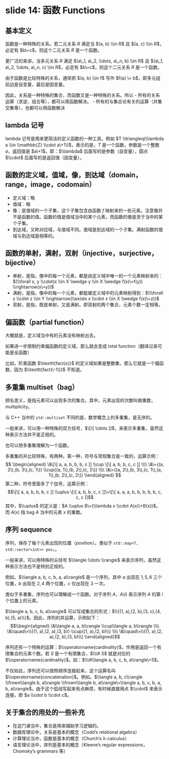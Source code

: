 
slide 14: 函数 Functions
======================


基本定义
----


函数是一种特殊的关系。若二元关系 $R$ 满足当 $(a, b) \\in R$ 且 $(a, c) \\in R$，必定有 $b\=c$，则这个二元关系 $R$ 是一个函数。


更广泛的来讲，当多元关系 $R$ 满足 $(a\_1, a\_2, \\dots, a\_n, b) \\in R$ 且 $(a\_1, a\_2, \\dots, a\_n, c) \\in R$，必定有 $b\=c$，则这个二元关系 $R$ 是一个函数。


由于函数是比较特殊的关系，通常把 $(a, b) \\in f$ 写作 $f(a) \= b$，即多元组前边是自变量，最后是因变量。


因此，关系是一种特殊的集合，而函数又是一种特殊的关系。所以
\- 所有的关系运算（求逆、组合等），都可以用函数解决。
\- 所有的与集合论有关的运算（并集交集等），也都可以用函数解决


lambda 记号
---------


lambda 记号是用来更简洁的定义函数的一种工具。例如 $T \\triangleq(\\lambda a \\in \\mathbb{Z} \\cdot a\+1\)$，表示的是，$T$ 是一个函数，参数是一个整数 $a$，返回值是 $a\+1$。即：$\\lambda$ 后面写的是参数（自变量），圆点 $\\cdot$ 后面写的是返回值（因变量）。


函数的定义域，值域，像，到达域（domain，range，image，codomain）
--------------------------------------------


* 定义域：略
* 值域：略
* 像：是值域的一个子集，这个子集包含由函数 $f$ 映射来的一些元素。注意像并不是函数的值。函数的值是值域当中的某个元素，而函数的像是至于当中的某个子集。
* 到达域，又称对应域，与值域不同。值域是到达域的一个子集。满射函数的值域与到达域是相等的。


函数的单射，满射，双射（injective，surjective，bijective）
-------------------------------------------


* 单射，是指，像中的每一个元素，都是由定义域中唯一的一个元素映射来的：$(\\forall x, y \\cdot(x \\in X \\wedge y \\in X \\wedge f(x)\=f(y)) \\rightarrow(x\=y))$
* 满射，是指，像中的每一个元素，都能被定义域中的元素映射得到：$(\\forall z \\cdot z \\in Y \\rightarrow(\\exists x \\cdot x \\in X \\wedge f(x)\=z))$
* 双射，是指，既是单射，又是满射。即双射的两个集合，元素个数一定相等。


偏函数（partial function）
---------------------


大概就是，定义域当中有的元素没有映射出去。


如果进一步限制约束偏函数的定义域，那么就会变成 total function（翻译过来可能是全函数）


比如，阶乘函数 $\\texttt{fact(x)}$ 的定义域如果是整数集，那么它就是一个偏函数，因为 $\\texttt{fact(\-1\)}$ 不知道。


多重集 multiset（bag）
-----------------


顾名思义，是指元素可以出现多次的集合。其中，元素出现的次数叫做重数，multiplicity。


与 C\+\+ 当中的 `std::multiset` 不同的是，数学概念上的多重集，是无序的。


一般来讲，可以用一种特殊的双方括号，$\[\[ \\dots ]]$，来表示多重集，虽然这种表示方法并不是正规的。


也可以把多重集理解为一个函数。


多重集的并比较特殊，有两种。第一种，符号与常规集合是一致的，运算示例：
$$ \\begin{aligned}
\&\[\[ a, a, b, b, b, c ]] \\cup \[\[ a, b, b, c, c ]] \\\\
\&\={(a, 2\),(b, 3\),(c, 1\)} \\cup{(a, 1\),(b, 2\),(c, 2\)} \\\\
\&\={(a, 2\),(b, 3\),(c, 1\),(a, 1\),(b, 2\),(c, 2\)}
\\end{aligned} $$
第二种，符号里面多了个加号，运算示例：
$$\[\[ a, a, b, b, b, c ]] \\uplus \[\[ a, b, b, c, c ]]\=\[\[ a, a, a, b, b, b, b, b, c, c, c ]]$$
其中，$\\uplus$ 的定义是：$A \\uplus B\=(\\lambda x \\cdot A(x)\+B(x))$。而 $A(x)$ 指 bag $A$ 当中的元素 $x$ 的重数。


序列 sequence
-----------


序列，保存了每个元素出现的位置（position）。类似于 `std::map<T, std::vector<int>> pos;`。


一般来讲，可以用特殊的尖括号 $\\langle \\dots \\rangle$ 来表示序列，虽然这种表示方法也不是特别正规的。


例如，$\\langle a, b, c, b, a, a\\rangle$ 是一个序列，其中 $a$ 出现在 $1, 5, 6$ 三个位置，$b$ 出现在 $2, 4$ 两个位置，$c$ 仅出现在 $3$ 一次。


类似于多重集，序列也可以理解成一个函数。对于序列 $A$，$A(i)$ 表示序列 $A$ 的第 $i$ 个位置上的元素。


$\\langle a, b, c, b, a\\rangle$ 可以写成集合的形式：$\\{(1, a),(2, b),(3, c),(4, b),(5, a)\\}$。因此，序列的并运算，示例如下：
$$\\begin{aligned}
\&\\langle a, a, b\\rangle \\cup\\langle a, b\\rangle \\\\
\&\\quad\=\\{(1, a),(2, a),(3, b)} \\cup{(1, a),(2, b)\\} \\\\
\&\\quad\=\\{(1, a),(2, a),(2, b),(3, b)\\}
\\end{aligned}$$


序列还有一个特殊的运算：$\\operatorname{cardinality}$，作用是返回一个有限集合的元素个数。若 $S$ 是一个有限集合，$\\\# S$ 就是对应的 $\\operatorname{cardinality}$。如：$\\\#\\langle a, b, c, b, a\\rangle\=5$。


不仅如此，序列还可以按照顺序连接起来，这个运算名叫 $\\operatorname{concatenation}$。例如，$\\langle a, b, c\\rangle \\frown\\langle b, a\\rangle \\frown\\langle b, a\\rangle\=\\langle a, b, c, b, a, b, a\\rangle$。由于这个弧线写起来有点麻烦，有时候直接用点 $\\cdot$ 来表示连接，即 $a \\cdot b \\cdot c$。


关于集合的用处的一些补充
------------


* 在这门课当中，集合是用来辅助学习逻辑的。
* 数据库理论中，关系是基本的概念（Codd’s relational algebra）
* 计算理论当中，函数是基本的概念（Church’s λ\-calculus）
* 语言理论当中，序列是基本的概念（Kleene’s regular expressions，Chomsky’s grammars 等）


